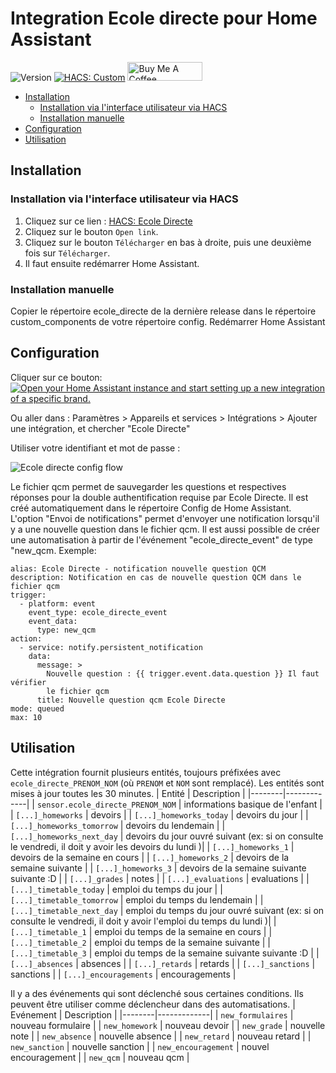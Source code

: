 # Integration Ecole directe pour Home Assistant

![Version](https://img.shields.io/github/v/release/hacf-fr/hass-ecoledirecte?label=version) [![HACS: Custom](https://img.shields.io/badge/HACS-Custom-orange.svg)](https://github.com/custom-components/hacs) <a href="https://www.buymeacoffee.com/giga77" target="_blank"><img src="https://cdn.buymeacoffee.com/buttons/default-orange.png" alt="Buy Me A Coffee" height="30" width="120"></a>

- [Installation](#Installation)
  - [Installation via l'interface utilisateur via HACS](#Installation-via-linterface-utilisateur-via-hacs)
  - [Installation manuelle](<#Installation-manuelle>)
- [Configuration](#Configuration)
- [Utilisation](#Utilisation)


## Installation

### Installation via l'interface utilisateur via HACS

1. Cliquez sur ce lien : [HACS: Ecole Directe](https://my.home-assistant.io/redirect/hacs_repository/?owner=hacf-fr&repository=hass-ecoledirecte)
2. Cliquez sur le bouton `Open link`.
3. Cliquez sur le bouton `Télécharger` en bas à droite, puis une deuxième fois sur `Télécharger`.
5. Il faut ensuite redémarrer Home Assistant.

### Installation manuelle
Copier le répertoire ecole_directe de la dernière release dans le répertoire custom_components de votre répertoire config. Redémarrer Home Assistant

## Configuration

Cliquer sur ce bouton:
[![Open your Home Assistant instance and start setting up a new integration of a specific brand.](https://my.home-assistant.io/badges/brand.svg)](https://my.home-assistant.io/redirect/config_flow_start/?domain=ecole_directe)

Ou aller dans :
Paramètres > Appareils et services > Intégrations > Ajouter une intégration, et chercher "Ecole Directe"

Utiliser votre identifiant et mot de passe :

![Ecole directe config flow](doc/config_flow_username_password.png)

Le fichier qcm permet de sauvegarder les questions et respectives réponses pour la double authentification requise par Ecole Directe. Il est créé automatiquement dans le répertoire Config de Home Assistant.
L'option "Envoi de notifications" permet d'envoyer une notification lorsqu'il y a une nouvelle question dans le fichier qcm. Il est aussi possible de créer une automatisation à partir de l'événement "ecole_directe_event" de type "new_qcm.
Exemple:
```
alias: Ecole Directe - notification nouvelle question QCM
description: Notification en cas de nouvelle question QCM dans le fichier qcm
trigger:
  - platform: event
    event_type: ecole_directe_event
    event_data:
      type: new_qcm
action:
  - service: notify.persistent_notification
    data:
      message: >
        Nouvelle question : {{ trigger.event.data.question }} Il faut vérifier
        le fichier qcm
      title: Nouvelle question qcm Ecole Directe
mode: queued
max: 10
```

## Utilisation

Cette intégration fournit plusieurs entités, toujours préfixées avec `ecole_directe_PRENOM_NOM` (où `PRENOM` et `NOM` sont remplacé).
Les entités sont mises à jour toutes les 30 minutes.
| Entité | Description |
|--------|-------------|
| `sensor.ecole_directe_PRENOM_NOM` | informations basique de l'enfant |
| `[...]_homeworks` | devoirs |
| `[...]_homeworks_today` | devoirs du jour |
| `[...]_homeworks_tomorrow` | devoirs du lendemain |
| `[...]_homeworks_next_day` | devoirs du jour ouvré suivant (ex: si on consulte le vendredi, il doit y avoir les devoirs du lundi )|
| `[...]_homeworks_1` | devoirs de la semaine en cours |
| `[...]_homeworks_2` | devoirs de la semaine suivante |
| `[...]_homeworks_3` | devoirs de la semaine suivante suivante :D |
| `[...]_grades` | notes |
| `[...]_evaluations` | evaluations |
| `[...]_timetable_today` | emploi du temps du jour |
| `[...]_timetable_tomorrow` | emploi du temps du lendemain |
| `[...]_timetable_next_day` | emploi du temps du jour ouvré suivant (ex: si on consulte le vendredi, il doit y avoir l'emploi du temps du lundi )|
| `[...]_timetable_1` | emploi du temps de la semaine en cours |
| `[...]_timetable_2` | emploi du temps de la semaine suivante |
| `[...]_timetable_3` | emploi du temps de la semaine suivante suivante :D |
| `[...]_absences` | absences |
| `[...]_retards` | retards |
| `[...]_sanctions` | sanctions |
| `[...]_encouragements` | encouragements |

Il y a des événements qui sont déclenché sous certaines conditions. Ils peuvent être utiliser comme déclencheur dans des automatisations.
| Evénement | Description |
|--------|-------------|
| `new_formulaires` | nouveau formulaire |
| `new_homework` | nouveau devoir |
| `new_grade` | nouvelle note |
| `new_absence` | nouvelle absence |
| `new_retard` | nouveau retard |
| `new_sanction` | nouvelle sanction |
| `new_encouragement` | nouvel encouragement |
| `new_qcm` | nouveau qcm |


